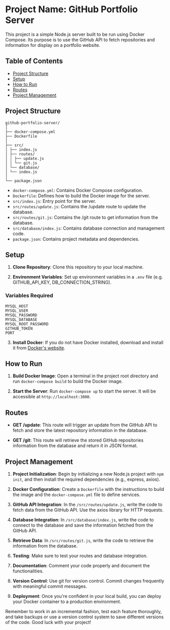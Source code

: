 # Project Name: GitHub Portfolio Server

This project is a simple Node.js server built to be run using Docker Compose. Its purpose is to use the GitHub API to fetch repositories and information for display on a portfolio website.

## Table of Contents

- [Project Structure](#project-structure)
- [Setup](#setup)
- [How to Run](#how-to-run)
- [Routes](#routes)
- [Project Management](#project-management)

## Project Structure
```
github-portfolio-server/
│
├── docker-compose.yml
├── Dockerfile
│
├── src/
│ ├── index.js
│ ├── routes/
│ │ ├── update.js
│ │ └── git.js
│ └── database/
│ └── index.js
│
└── package.json
``` 

- `docker-compose.yml`: Contains Docker Compose configuration.
- `Dockerfile`: Defines how to build the Docker image for the server.
- `src/index.js`: Entry point for the server.
- `src/routes/update.js`: Contains the /update route to update the database.
- `src/routes/git.js`: Contains the /git route to get information from the database.
- `src/database/index.js`: Contains database connection and management code.
- `package.json`: Contains project metadata and dependencies.

## Setup

1. **Clone Repository**: Clone this repository to your local machine.

2. **Environment Variables**: Set up environment variables in a `.env` file (e.g. GITHUB_API_KEY, DB_CONNECTION_STRING).

### Variables Required 
```
MYSQL_HOST
MYSQL_USER
MYSQL_PASSWORD
MYSQL_DATABASE
MYSQL_ROOT_PASSWORD
GITHUB_TOKEN
PORT
```

3. **Install Docker**: If you do not have Docker installed, download and install it from [Docker's website](https://www.docker.com/products/docker-desktop).

## How to Run

1. **Build Docker Image**: Open a terminal in the project root directory and run `docker-compose build` to build the Docker image.

2. **Start the Server**: Run `docker-compose up` to start the server. It will be accessible at `http://localhost:3000`.

## Routes

- **GET /update**: This route will trigger an update from the GitHub API to fetch and store the latest repository information in the database.

- **GET /git**: This route will retrieve the stored GitHub repositories information from the database and return it in JSON format.

## Project Management

1. **Project Initialization**: Begin by initializing a new Node.js project with `npm init`, and then install the required dependencies (e.g., express, axios).

2. **Docker Configuration**: Create a `Dockerfile` with the instructions to build the image and the `docker-compose.yml` file to define services.

3. **GitHub API Integration**: In the `/src/routes/update.js`, write the code to fetch data from the GitHub API. Use the axios library for HTTP requests.

4. **Database Integration**: In `/src/database/index.js`, write the code to connect to the database and save the information fetched from the GitHub API. 

5. **Retrieve Data**: In `/src/routes/git.js`, write the code to retrieve the information from the database.

6. **Testing**: Make sure to test your routes and database integration.

7. **Documentation**: Comment your code properly and document the functionalities.

8. **Version Control**: Use git for version control. Commit changes frequently with meaningful commit messages.

9. **Deployment**: Once you're confident in your local build, you can deploy your Docker container to a production environment.

Remember to work in an incremental fashion, test each feature thoroughly, and take backups or use a version control system to save different versions of the code. Good luck with your project!
